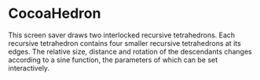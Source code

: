 CocoaHedron
===========
This screen saver draws two interlocked recursive tetrahedrons. 
Each recursive tetrahedron contains four smaller recursive tetrahedrons at its edges. 
The relative size, distance and rotation of the descendants changes according to a 
sine function, the parameters of which can be set interactively.
